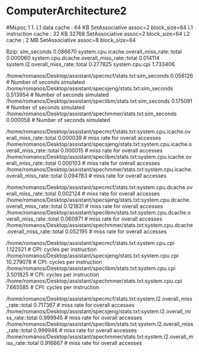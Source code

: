 # ComputerArchitecture2

#Μέρος 1
1.
L1 data cache : 64 KB  SetAssociative  assoc=2 block_size=64
L1 instruction cache  : 32 KB 32768 SetAssociative assoc=2 block_size=64 
L2 cache : 2 MB SetAssociative assoc=8 block_size=64

Bzip:
sim_seconds                                  0.086670
system.cpu.icache.overall_miss_rate::total     0.000060
system.cpu.dcache.overall_miss_rate::total     0.014114
system.l2.overall_miss_rate::total           0.277825
system.cpu.cpi                               1.733406

/home/romanos/Desktop/assistant/specmcf/stats.txt:sim_seconds                                  0.056126                       # Number of seconds simulated
/home/romanos/Desktop/assistant/specsjeng/stats.txt:sim_seconds                                  0.513954                       # Number of seconds simulated
/home/romanos/Desktop/assistant/speclibm/stats.txt:sim_seconds                                  0.175091                       # Number of seconds simulated
/home/romanos/Desktop/assistant/spechmmer/stats.txt:sim_seconds                                  0.000058                       # Number of seconds simulated

/home/romanos/Desktop/assistant/specmcf/stats.txt:system.cpu.icache.overall_miss_rate::total     0.000039                       # miss rate for overall accesses
/home/romanos/Desktop/assistant/specsjeng/stats.txt:system.cpu.icache.overall_miss_rate::total     0.000015                       # miss rate for overall accesses
/home/romanos/Desktop/assistant/speclibm/stats.txt:system.cpu.icache.overall_miss_rate::total     0.000103                       # miss rate for overall accesses
/home/romanos/Desktop/assistant/spechmmer/stats.txt:system.cpu.icache.overall_miss_rate::total     0.094783                       # miss rate for overall accesses

/home/romanos/Desktop/assistant/specmcf/stats.txt:system.cpu.dcache.overall_miss_rate::total     0.002124                       # miss rate for overall accesses
/home/romanos/Desktop/assistant/specsjeng/stats.txt:system.cpu.dcache.overall_miss_rate::total     0.121831                       # miss rate for overall accesses
/home/romanos/Desktop/assistant/speclibm/stats.txt:system.cpu.dcache.overall_miss_rate::total     0.060971                       # miss rate for overall accesses
/home/romanos/Desktop/assistant/spechmmer/stats.txt:system.cpu.dcache.overall_miss_rate::total     0.052195                       # miss rate for overall accesses

/home/romanos/Desktop/assistant/specmcf/stats.txt:system.cpu.cpi                               1.122521                       # CPI: cycles per instruction
/home/romanos/Desktop/assistant/specsjeng/stats.txt:system.cpu.cpi                              10.279078                       # CPI: cycles per instruction
/home/romanos/Desktop/assistant/speclibm/stats.txt:system.cpu.cpi                               3.501825                       # CPI: cycles per instruction
/home/romanos/Desktop/assistant/spechmmer/stats.txt:system.cpu.cpi                               7.665585                       # CPI: cycles per instruction

/home/romanos/Desktop/assistant/specmcf/stats.txt:system.l2.overall_miss_rate::total           0.717367                       # miss rate for overall accesses
/home/romanos/Desktop/assistant/specsjeng/stats.txt:system.l2.overall_miss_rate::total           0.999945                       # miss rate for overall accesses
/home/romanos/Desktop/assistant/speclibm/stats.txt:system.l2.overall_miss_rate::total           0.999946                       # miss rate for overall accesses
/home/romanos/Desktop/assistant/spechmmer/stats.txt:system.l2.overall_miss_rate::total           0.916667                       # miss rate for overall accesses
